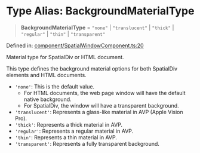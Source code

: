 # Type Alias: BackgroundMaterialType

> **BackgroundMaterialType** = `"none"` \| `"translucent"` \| `"thick"` \| `"regular"` \| `"thin"` \| `"transparent"`

Defined in: [component/SpatialWindowComponent.ts:20](https://github.com/webspatial/webspatial-sdk/blob/main/core/src/core/component/SpatialWindowComponent.ts#L20)

Material type for SpatialDiv or HTML document.

This type defines the background material options for both SpatialDiv elements and HTML documents.

- `'none'`: This is the default value.
  - For HTML documents, the web page window will have the default native background.
  - For SpatialDiv, the window will have a transparent background.
- `'translucent'`: Represents a glass-like material in AVP (Apple Vision Pro).
- `'thick'`: Represents a thick material in AVP.
- `'regular'`: Represents a regular material in AVP.
- `'thin'`: Represents a thin material in AVP.
- `'transparent'`: Represents a fully transparent background.
